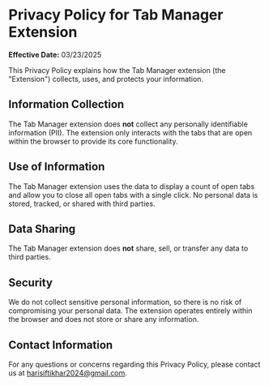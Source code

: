 # Privacy Policy for Tab Manager Extension

**Effective Date:** 03/23/2025

This Privacy Policy explains how the Tab Manager extension (the "Extension") collects, uses, and protects your information.

## Information Collection
The Tab Manager extension does **not** collect any personally identifiable information (PII). The extension only interacts with the tabs that are open within the browser to provide its core functionality.

## Use of Information
The Tab Manager extension uses the data to display a count of open tabs and allow you to close all open tabs with a single click. No personal data is stored, tracked, or shared with third parties.

## Data Sharing
The Tab Manager extension does **not** share, sell, or transfer any data to third parties.

## Security
We do not collect sensitive personal information, so there is no risk of compromising your personal data. The extension operates entirely within the browser and does not store or share any information.

## Contact Information
For any questions or concerns regarding this Privacy Policy, please contact us at harisiftikhar2024@gmail.com.
